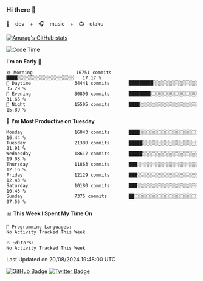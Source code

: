### Hi there 👋

🚀　dev　+　🎧　music　+　📺　otaku


[![Anurag's GitHub stats](https://github-readme-stats.vercel.app/api?username=koheitasaka&count_private=true&show_icons=true&theme=monokai)](https://github.com/koheitasaka/github-readme-stats)

<!--START_SECTION:waka-->
![Code Time](http://img.shields.io/badge/Code%20Time-1%2C161%20hrs%2023%20mins-blue)

**I'm an Early 🐤** 

```text
🌞 Morning                16751 commits       ████░░░░░░░░░░░░░░░░░░░░░   17.17 % 
🌆 Daytime                34441 commits       █████████░░░░░░░░░░░░░░░░   35.29 % 
🌃 Evening                30890 commits       ████████░░░░░░░░░░░░░░░░░   31.65 % 
🌙 Night                  15505 commits       ████░░░░░░░░░░░░░░░░░░░░░   15.89 % 
```
📅 **I'm Most Productive on Tuesday** 

```text
Monday                   16043 commits       ████░░░░░░░░░░░░░░░░░░░░░   16.44 % 
Tuesday                  21380 commits       █████░░░░░░░░░░░░░░░░░░░░   21.91 % 
Wednesday                18617 commits       █████░░░░░░░░░░░░░░░░░░░░   19.08 % 
Thursday                 11863 commits       ███░░░░░░░░░░░░░░░░░░░░░░   12.16 % 
Friday                   12129 commits       ███░░░░░░░░░░░░░░░░░░░░░░   12.43 % 
Saturday                 10180 commits       ███░░░░░░░░░░░░░░░░░░░░░░   10.43 % 
Sunday                   7375 commits        ██░░░░░░░░░░░░░░░░░░░░░░░   07.56 % 
```


📊 **This Week I Spent My Time On** 

```text
💬 Programming Languages: 
No Activity Tracked This Week

🔥 Editors: 
No Activity Tracked This Week
```


 Last Updated on 20/08/2024 19:48:00 UTC
<!--END_SECTION:waka-->

[![GitHub Badge](https://img.shields.io/badge/GitHub-100000?style=for-the-badge&logo=github&logoColor=white)](https://github.com/koheitasaka)
[![Twitter Badge](https://img.shields.io/badge/Twitter-1DA1F2?style=for-the-badge&logo=twitter&logoColor=white)](https://twitter.com/sleep_asleep_)
